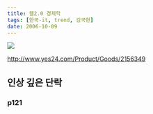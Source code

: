 ```yaml
---
title: 웹2.0 경제학
tags: [한국-it, trend, 김국현]
date: 2006-10-09
---
```


![](http://image.yes24.com/momo/TopCate51/MidCate10/5091545.jpg)

http://www.yes24.com/Product/Goods/2156349

## 인상 깊은 단락

### p121
